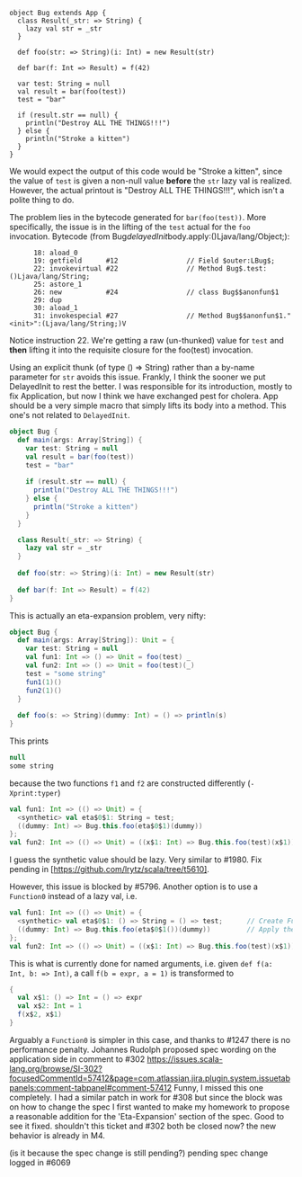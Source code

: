 ```
object Bug extends App {
  class Result(_str: => String) {
    lazy val str = _str
  }
  
  def foo(str: => String)(i: Int) = new Result(str)
  
  def bar(f: Int => Result) = f(42)
  
  var test: String = null
  val result = bar(foo(test))
  test = "bar"
  
  if (result.str == null) {
    println("Destroy ALL THE THINGS!!!")
  } else {
    println("Stroke a kitten")
  }
}
```

We would expect the output of this code would be "Stroke a kitten", since the value of `test` is given a non-null value **before** the `str` lazy val is realized.  However, the actual printout is "Destroy ALL THE THINGS!!!", which isn't a polite thing to do.

The problem lies in the bytecode generated for `bar(foo(test))`.  More specifically, the issue is in the lifting of the `test` actual for the `foo` invocation.  Bytecode (from Bug$delayedInit$body.apply:()Ljava/lang/Object;):

```
      18: aload_0       
      19: getfield      #12                 // Field $outer:LBug$;
      22: invokevirtual #22                 // Method Bug$.test:()Ljava/lang/String;
      25: astore_1      
      26: new           #24                 // class Bug$$anonfun$1
      29: dup           
      30: aload_1       
      31: invokespecial #27                 // Method Bug$$anonfun$1."<init>":(Ljava/lang/String;)V
```

Notice instruction 22.  We're getting a raw (un-thunked) value for `test` and **then** lifting it into the requisite closure for the foo(test) invocation.

Using an explicit thunk (of type () => String) rather than a by-name parameter for `str` avoids this issue.
Frankly, I think the sooner we put DelayedInit to rest the better. I was responsible for its introduction, mostly to fix Application, but now I think we have exchanged pest for cholera. App should be a very simple macro that simply lifts its body into a method.
This one's not related to `DelayedInit`.

```scala
object Bug {
  def main(args: Array[String]) {
    var test: String = null
    val result = bar(foo(test))
    test = "bar"
  
    if (result.str == null) {
      println("Destroy ALL THE THINGS!!!")
    } else {
      println("Stroke a kitten")
    }
  }

  class Result(_str: => String) {
    lazy val str = _str
  }
  
  def foo(str: => String)(i: Int) = new Result(str)
  
  def bar(f: Int => Result) = f(42)   
}
```
This is actually an eta-expansion problem, very nifty:

```scala
object Bug {
  def main(args: Array[String]): Unit = {
    var test: String = null
    val fun1: Int => () => Unit = foo(test) _
    val fun2: Int => () => Unit = foo(test)(_)
    test = "some string"
    fun1(1)()
    fun2(1)()
  }
  
  def foo(s: => String)(dummy: Int) = () => println(s)
}
```

This prints

```scala
null
some string
```

because the two functions `f1` and `f2` are constructed differently (`-Xprint:typer`)

```scala
val fun1: Int => (() => Unit) = {
  <synthetic> val eta$0$1: String = test;
  ((dummy: Int) => Bug.this.foo(eta$0$1)(dummy))
};
val fun2: Int => (() => Unit) = ((x$1: Int) => Bug.this.foo(test)(x$1));
```

I guess the synthetic value should be lazy.
Very similar to #1980.
Fix pending in [https://github.com/lrytz/scala/tree/t5610].

However, this issue is blocked by #5796. Another option is to use a `Function0` instead of a lazy val, i.e.

```scala
val fun1: Int => (() => Unit) = {
  <synthetic> val eta$0$1: () => String = () => test;      // Create Function0 value
  ((dummy: Int) => Bug.this.foo(eta$0$1())(dummy))         // Apply the function here
};
val fun2: Int => (() => Unit) = ((x$1: Int) => Bug.this.foo(test)(x$1));
```

This is what is currently done for named arguments, i.e. given `def f(a: Int, b: => Int)`, a call `f(b = expr, a = 1)` is transformed to

```scala
{
  val x$1: () => Int = () => expr
  val x$2: Int = 1
  f(x$2, x$1)
}
```
Arguably a `Function0` is simpler in this case, and thanks to #1247 there is no performance penalty.
Johannes Rudolph proposed spec wording on the application side in comment to #302
https://issues.scala-lang.org/browse/SI-302?focusedCommentId=57412&page=com.atlassian.jira.plugin.system.issuetabpanels:comment-tabpanel#comment-57412
Funny, I missed this one completely. I had a similar patch in work for #308 but since the block was on how to change the spec I first wanted to make my homework to propose a reasonable addition for the 'Eta-Expansion' section of the spec. Good to see it fixed.
shouldn't this ticket and #302 both be closed now? the new behavior is already in M4.

(is it because the spec change is still pending?)
pending spec change logged in #6069
